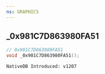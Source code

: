```yaml
---
ns: GRAPHICS
---
```

## _0x981C7D863980FA51

```c
// 0x981C7D863980FA51
void _0x981C7D863980FA51();
```

```
NativeDB Introduced: v1207
```

